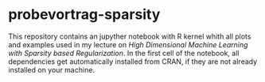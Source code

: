 # probevortrag-sparsity

This repository contains an jupyther notebook with R kernel whith all plots and examples used in my lecture on
*High Dimensional Machine Learning with Sparsity based Regularization*. In the first cell of the notebook, all dependencies get automatically installed from
CRAN, if they are not already installed on your machine.